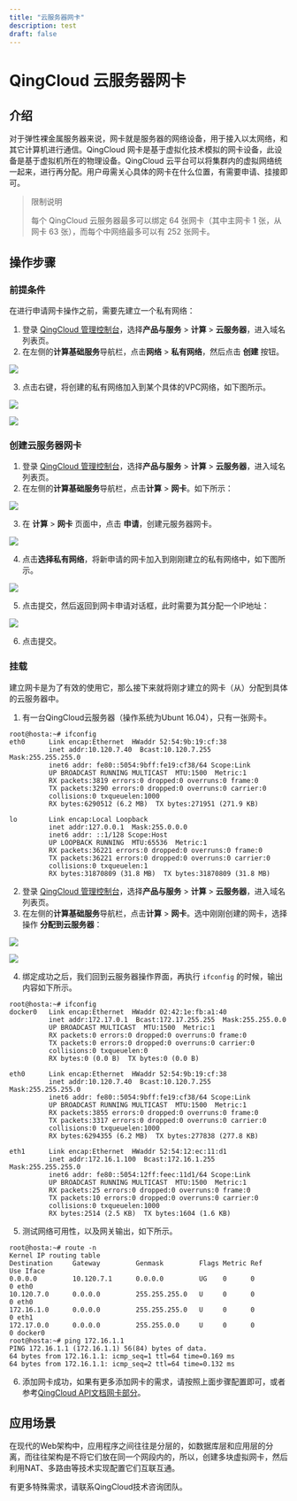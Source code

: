 ```yaml
---
title: "云服务器网卡"
description: test
draft: false
---
```


# QingCloud 云服务器网卡

## 介绍

对于弹性裸金属服务器来说，网卡就是服务器的网络设备，用于接入以太网络，和其它计算机进行通信。QingCloud 网卡是基于虚拟化技术模拟的网卡设备，此设备是基于虚拟机所在的物理设备。QingCloud 云平台可以将集群内的虚拟网络统一起来，进行再分配。用户毋需关心具体的网卡在什么位置，有需要申请、挂接即可。


> 限制说明
>
> 每个 QingCloud 云服务器最多可以绑定 64 张网卡（其中主网卡 1 张，从网卡 63 张），而每个中网络最多可以有 252 张网卡。

## 操作步骤

### 前提条件

在进行申请网卡操作之前，需要先建立一个私有网络：

1. 登录 [QingCloud 管理控制台](https://console.qingcloud.com/login)，选择**产品与服务** > **计算** > **云服务器**，进入域名列表页。
2. 在左侧的**计算基础服务**导航栏，点击**网络** > **私有网络**，然后点击 **创建** 按钮。

![](../../_images/nic_new_vxnet.png)

3. 点击右键，将创建的私有网络加入到某个具体的VPC网络，如下图所示。

![](../../_images/nic_vxnet_add_vpc.png)

![](../../_images/nic_vxnet_add_vpc_1.png)

### 创建云服务器网卡

1. 登录 [QingCloud 管理控制台](https://console.qingcloud.com/login)，选择**产品与服务** > **计算** > **云服务器**，进入域名列表页。
2. 在左侧的**计算基础服务**导航栏，点击**计算** > **网卡**。如下所示：

![](../../_images/nic_ui.png)

3. 在 **计算** > **网卡** 页面中，点击 **申请**，创建元服务器网卡。

![](../../_images/nic_request_nic.png)

4. 点击**选择私有网络**，将新申请的网卡加入到刚刚建立的私有网络中，如下图所示。

![](../../_images/nic_allocation_vxnet_to_nic.png)

5. 点击提交，然后返回到网卡申请对话框，此时需要为其分配一个IP地址：

![](../../_images/nic_allocation_internal_ip.png)

6. 点击提交。

### 挂载

建立网卡是为了有效的使用它，那么接下来就将刚才建立的网卡（从）分配到具体的云服务器中。

1. 有一台QingCloud云服务器（操作系统为Ubunt 16.04），只有一张网卡。

```
root@hosta:~# ifconfig
eth0      Link encap:Ethernet  HWaddr 52:54:9b:19:cf:38
          inet addr:10.120.7.40  Bcast:10.120.7.255  Mask:255.255.255.0
          inet6 addr: fe80::5054:9bff:fe19:cf38/64 Scope:Link
          UP BROADCAST RUNNING MULTICAST  MTU:1500  Metric:1
          RX packets:3819 errors:0 dropped:0 overruns:0 frame:0
          TX packets:3290 errors:0 dropped:0 overruns:0 carrier:0
          collisions:0 txqueuelen:1000
          RX bytes:6290512 (6.2 MB)  TX bytes:271951 (271.9 KB)

lo        Link encap:Local Loopback
          inet addr:127.0.0.1  Mask:255.0.0.0
          inet6 addr: ::1/128 Scope:Host
          UP LOOPBACK RUNNING  MTU:65536  Metric:1
          RX packets:36221 errors:0 dropped:0 overruns:0 frame:0
          TX packets:36221 errors:0 dropped:0 overruns:0 carrier:0
          collisions:0 txqueuelen:1
          RX bytes:31870809 (31.8 MB)  TX bytes:31870809 (31.8 MB)
```

2. 登录 [QingCloud 管理控制台](https://console.qingcloud.com/login)，选择**产品与服务** > **计算** > **云服务器**，进入域名列表页。
3. 在左侧的**计算基础服务**导航栏，点击**计算** > **网卡**。选中刚刚创建的网卡，选择操作 **分配到云服务器**：

![](../../_images/nic_allocation_to_host.png)

![](../../_images/nic_allocation_to_host_1.png)

4. 绑定成功之后，我们回到云服务器操作界面，再执行 ```ifconfig``` 的时候，输出内容如下所示。

```
root@hosta:~# ifconfig
docker0   Link encap:Ethernet  HWaddr 02:42:1e:fb:a1:40
          inet addr:172.17.0.1  Bcast:172.17.255.255  Mask:255.255.0.0
          UP BROADCAST MULTICAST  MTU:1500  Metric:1
          RX packets:0 errors:0 dropped:0 overruns:0 frame:0
          TX packets:0 errors:0 dropped:0 overruns:0 carrier:0
          collisions:0 txqueuelen:0
          RX bytes:0 (0.0 B)  TX bytes:0 (0.0 B)

eth0      Link encap:Ethernet  HWaddr 52:54:9b:19:cf:38
          inet addr:10.120.7.40  Bcast:10.120.7.255  Mask:255.255.255.0
          inet6 addr: fe80::5054:9bff:fe19:cf38/64 Scope:Link
          UP BROADCAST RUNNING MULTICAST  MTU:1500  Metric:1
          RX packets:3855 errors:0 dropped:0 overruns:0 frame:0
          TX packets:3317 errors:0 dropped:0 overruns:0 carrier:0
          collisions:0 txqueuelen:1000
          RX bytes:6294355 (6.2 MB)  TX bytes:277838 (277.8 KB)

eth1      Link encap:Ethernet  HWaddr 52:54:12:ec:11:d1
          inet addr:172.16.1.100  Bcast:172.16.1.255  Mask:255.255.255.0
          inet6 addr: fe80::5054:12ff:feec:11d1/64 Scope:Link
          UP BROADCAST RUNNING MULTICAST  MTU:1500  Metric:1
          RX packets:25 errors:0 dropped:0 overruns:0 frame:0
          TX packets:10 errors:0 dropped:0 overruns:0 carrier:0
          collisions:0 txqueuelen:1000
          RX bytes:2514 (2.5 KB)  TX bytes:1604 (1.6 KB)

```

5. 测试网络可用性，以及网关输出，如下所示。

```
root@hosta:~# route -n
Kernel IP routing table
Destination     Gateway         Genmask         Flags Metric Ref    Use Iface
0.0.0.0         10.120.7.1      0.0.0.0         UG    0      0        0 eth0
10.120.7.0      0.0.0.0         255.255.255.0   U     0      0        0 eth0
172.16.1.0      0.0.0.0         255.255.255.0   U     0      0        0 eth1
172.17.0.0      0.0.0.0         255.255.0.0     U     0      0        0 docker0
root@hosta:~# ping 172.16.1.1
PING 172.16.1.1 (172.16.1.1) 56(84) bytes of data.
64 bytes from 172.16.1.1: icmp_seq=1 ttl=64 time=0.169 ms
64 bytes from 172.16.1.1: icmp_seq=2 ttl=64 time=0.132 ms

```

6. 添加网卡成功，如果有更多添加网卡的需求，请按照上面步骤配置即可，或者参考[QingCloud API文档网卡部分](https://docsv3.qingcloud.com/development_docs/api/command_list/nic/attach_nics/)。

## 应用场景

在现代的Web架构中，应用程序之间往往是分层的，如数据库层和应用层的分离，而往往架构是不将它们放在同一个网段内的，所以，创建多块虚拟网卡，然后利用NAT、多路由等技术实现配置它们互联互通。

有更多特殊需求，请联系QingCloud技术咨询团队。
